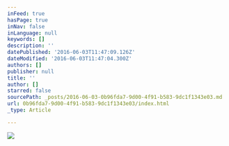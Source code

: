 ```yaml
---
inFeed: true
hasPage: true
inNav: false
inLanguage: null
keywords: []
description: ''
datePublished: '2016-06-03T11:47:09.126Z'
dateModified: '2016-06-03T11:47:04.300Z'
authors: []
publisher: null
title: ''
author: []
starred: false
sourcePath: _posts/2016-06-03-0b96fda7-9d00-4f91-b583-9dc1f1343e03.md
url: 0b96fda7-9d00-4f91-b583-9dc1f1343e03/index.html
_type: Article

---
```

![](https://the-grid-user-content.s3-us-west-2.amazonaws.com/62adf497-f942-4116-a508-73e93053295f.jpg)